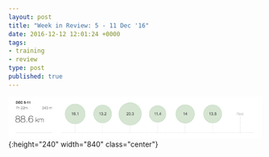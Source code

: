 ```yaml
---
layout: post
title: "Week in Review: 5 - 11 Dec '16"
date: 2016-12-12 12:01:24 +0000
tags:
- training
- review
type: post
published: true
---
```


![Week in Review: 5 - 11 Dec '16](/assets/week-in-review-5-11Dec16.png){:height="240" width="840" class="center"}
